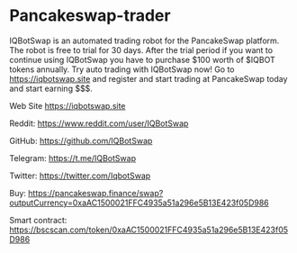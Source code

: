 # Pancakeswap-trader
IQBotSwap is an automated trading robot for the PancakeSwap platform. The robot is free to trial for 30 days. 
After the trial period if you want to continue using IQBotSwap you have to purchase $100 worth of $IQBOT tokens annually. 
Try auto trading with IQBotSwap now! Go to https://iqbotswap.site and register and start trading at PancakeSwap today and start earning $$$.

Web Site https://iqbotswap.site

Reddit: https://www.reddit.com/user/IQBotSwap

GitHub: https://github.com/IQBotSwap

Telegram: https://t.me/IQBotSwap

Twitter: https://twitter.com/IqbotSwap

Buy: https://pancakeswap.finance/swap?outputCurrency=0xaAC1500021FFC4935a51a296e5B13E423f05D986

Smart contract: https://bscscan.com/token/0xaAC1500021FFC4935a51a296e5B13E423f05D986
